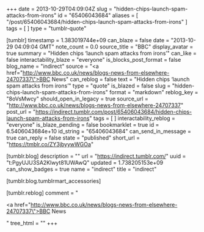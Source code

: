 +++
date = 2013-10-29T04:09:04Z
slug = "hidden-chips-launch-spam-attacks-from-irons"
id = "65406043684"
aliases = [ "/post/65406043684/hidden-chips-launch-spam-attacks-from-irons" ]
tags = [ ]
type = "tumblr-quote"

[tumblr]
timestamp = 1.383019744e+09
can_blaze = false
date = "2013-10-29 04:09:04 GMT"
note_count = 0.0
source_title = "BBC"
display_avatar = true
summary = "Hidden chips ‘launch spam attacks from irons’"
can_like = false
interactability_blaze = "everyone"
is_blocks_post_format = false
blog_name = "indirect"
source = "<a href=\"http://www.bbc.co.uk/news/blogs-news-from-elsewhere-24707337\">BBC News</a>"
can_reblog = false
text = "Hidden chips &lsquo;launch spam attacks from irons&rsquo;"
type = "quote"
is_blazed = false
slug = "hidden-chips-launch-spam-attacks-from-irons"
format = "markdown"
reblog_key = "8oVsMwcy"
should_open_in_legacy = true
source_url = "http://www.bbc.co.uk/news/blogs-news-from-elsewhere-24707337"
post_url = "https://indirect.tumblr.com/post/65406043684/hidden-chips-launch-spam-attacks-from-irons"
tags = [ ]
interactability_reblog = "everyone"
is_blaze_pending = false
bookmarklet = true
id = 6.5406043684e+10
id_string = "65406043684"
can_send_in_message = true
can_reply = false
state = "published"
short_url = "https://tmblr.co/ZY3jbyywWGOa"

[tumblr.blog]
description = ""
url = "https://indirect.tumblr.com/"
uuid = "t:PgyUJU3SA2Klwyt81UWAwQ"
updated = 1.738205153e+09
can_show_badges = true
name = "indirect"
title = "indirect"

[tumblr.blog.tumblrmart_accessories]

[tumblr.reblog]
comment = "<p><a href=\"http://www.bbc.co.uk/news/blogs-news-from-elsewhere-24707337\">BBC News</a></p>"
tree_html = ""
+++

